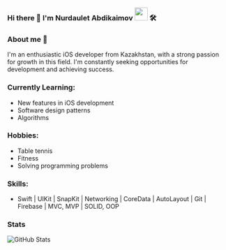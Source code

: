 ### Hi there 👋 I'm Nurdaulet Abdikaimov <img src = "https://raw.githubusercontent.com/TheDudeThatCode/TheDudeThatCode/master/Assets/Developer.gif" width="30"> 🛠️

### About me 🍃
I'm an enthusiastic iOS developer from Kazakhstan, with a strong passion for growth in this field. I'm constantly seeking opportunities for development and achieving success.

### Currently Learning:
- New features in iOS development
- Software design patterns
- Algorithms

### Hobbies:
- Table tennis
- Fitness
- Solving programming problems
### Skills: 
- Swift | UIKit | SnapKit | Networking | CoreData | AutoLayout | Git | Firebase | MVC, MVP | SOLID, OOP
### Stats
![GitHub Stats](https://github-readme-stats.vercel.app/api?username=abdikaimovn&theme=dark&show_icons=true)
